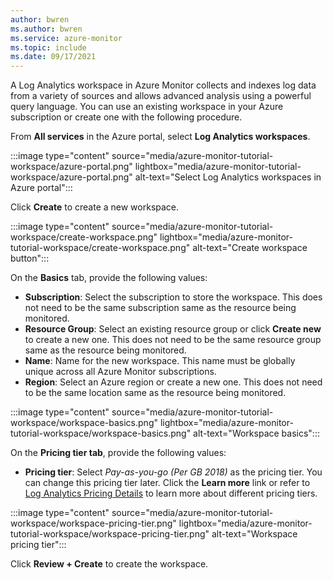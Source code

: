 ```yaml
---
author: bwren
ms.author: bwren
ms.service: azure-monitor
ms.topic: include
ms.date: 09/17/2021
---
```


A Log Analytics workspace in Azure Monitor collects and indexes log data from a variety of sources and allows advanced analysis using a powerful query language.  You can use an existing workspace in your Azure subscription or create one with the following procedure. 

From **All services** in the Azure portal, select **Log Analytics workspaces**.

:::image type="content" source="media/azure-monitor-tutorial-workspace/azure-portal.png" lightbox="media/azure-monitor-tutorial-workspace/azure-portal.png" alt-text="Select Log Analytics workspaces in Azure portal":::

Click **Create** to create a new workspace.

:::image type="content" source="media/azure-monitor-tutorial-workspace/create-workspace.png" lightbox="media/azure-monitor-tutorial-workspace/create-workspace.png" alt-text="Create workspace button":::

On the **Basics** tab, provide the following values:

- **Subscription**: Select the subscription to store the workspace. This does not need to be the same subscription same as the resource being monitored.
- **Resource Group**: Select an existing resource group or click **Create new** to create a new one. This does not need to be the same resource group same as the resource being monitored.
- **Name**: Name for the new workspace. This name must be globally unique across all Azure Monitor subscriptions.
- **Region**: Select an Azure region or create a new one. This does not need to be the same location same as the resource being monitored.

:::image type="content" source="media/azure-monitor-tutorial-workspace/workspace-basics.png" lightbox="media/azure-monitor-tutorial-workspace/workspace-basics.png" alt-text="Workspace basics":::

On the **Pricing tier tab**, provide the following values:

- **Pricing tier**: Select *Pay-as-you-go (Per GB 2018)* as the pricing tier. You can change this pricing tier later. Click the **Learn more** link or refer to [Log Analytics Pricing Details](https://azure.microsoft.com/pricing/details/log-analytics/) to learn more about different pricing tiers.

:::image type="content" source="media/azure-monitor-tutorial-workspace/workspace-pricing-tier.png" lightbox="media/azure-monitor-tutorial-workspace/workspace-pricing-tier.png" alt-text="Workspace pricing tier":::

Click **Review + Create** to create the workspace.